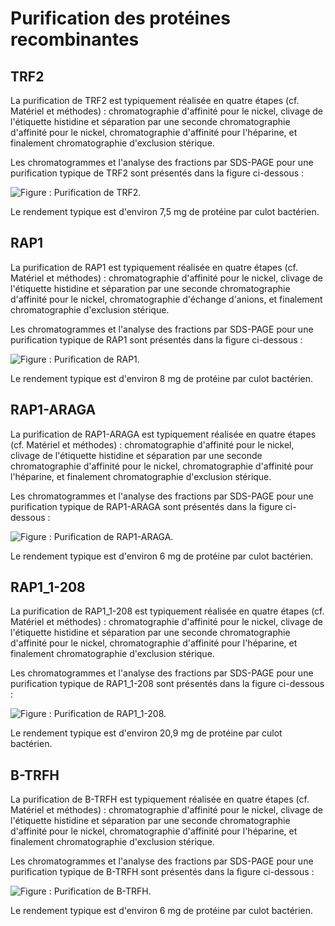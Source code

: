 # Purification des protéines recombinantes

## TRF2

La purification de TRF2 est typiquement réalisée en quatre étapes (cf.
Matériel et méthodes) : chromatographie d'affinité pour le nickel, clivage de
l'étiquette histidine et séparation par une seconde chromatographie d'affinité
pour le nickel, chromatographie d'affinité pour l'héparine, et finalement
chromatographie d'exclusion stérique.

Les chromatogrammes et l'analyse des fractions par SDS-PAGE pour une
purification typique de TRF2 sont présentés dans la figure ci-dessous :

![Figure : Purification de TRF2.](resultats/figures/chap1/purif-trf2.jpg)

Le rendement typique est d'environ 7,5 mg de protéine par culot bactérien.


## RAP1

La purification de RAP1 est typiquement réalisée en quatre étapes (cf.
Matériel et méthodes) : chromatographie d'affinité pour le nickel, clivage de
l'étiquette histidine et séparation par une seconde chromatographie d'affinité
pour le nickel, chromatographie d'échange d'anions, et finalement
chromatographie d'exclusion stérique.

Les chromatogrammes et l'analyse des fractions par SDS-PAGE pour une
purification typique de RAP1 sont présentés dans la figure ci-dessous :

![Figure : Purification de RAP1.](resultats/figures/chap1/purif-rap1.jpg)

Le rendement typique est d'environ 8 mg de protéine par culot bactérien.


## RAP1-ARAGA

La purification de RAP1-ARAGA est typiquement réalisée en quatre étapes (cf.
Matériel et méthodes) : chromatographie d'affinité pour le nickel, clivage de
l'étiquette histidine et séparation par une seconde chromatographie d'affinité
pour le nickel, chromatographie d'affinité pour l'héparine, et finalement
chromatographie d'exclusion stérique.

Les chromatogrammes et l'analyse des fractions par SDS-PAGE pour une
purification typique de RAP1-ARAGA sont présentés dans la figure ci-dessous :

![Figure : Purification de RAP1-ARAGA.](resultats/figures/chap1/purif-araga.jpg)

Le rendement typique est d'environ 6 mg de protéine par culot bactérien.


## RAP1_1-208

La purification de RAP1_1-208 est typiquement réalisée en quatre étapes (cf.
Matériel et méthodes) : chromatographie d'affinité pour le nickel, clivage de
l'étiquette histidine et séparation par une seconde chromatographie d'affinité
pour le nickel, chromatographie d'affinité pour l'héparine, et finalement
chromatographie d'exclusion stérique.

Les chromatogrammes et l'analyse des fractions par SDS-PAGE pour une
purification typique de RAP1_1-208 sont présentés dans la figure ci-dessous :

![Figure : Purification de RAP1_1-208.](resultats/figures/chap1/purif-1-208.jpg)

Le rendement typique est d'environ 20,9 mg de protéine par culot bactérien.


## B-TRFH

La purification de B-TRFH est typiquement réalisée en quatre étapes (cf.
Matériel et méthodes) : chromatographie d'affinité pour le nickel, clivage de
l'étiquette histidine et séparation par une seconde chromatographie d'affinité
pour le nickel, chromatographie d'affinité pour l'héparine, et finalement
chromatographie d'exclusion stérique.

Les chromatogrammes et l'analyse des fractions par SDS-PAGE pour une
purification typique de B-TRFH sont présentés dans la figure ci-dessous :

![Figure : Purification de B-TRFH.](resultats/figures/chap1/purif-b-trfh.jpg)

Le rendement typique est d'environ 6 mg de protéine par culot bactérien.

